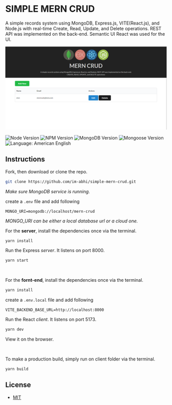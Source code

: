# SIMPLE MERN CRUD

A simple records system using MongoDB, Express.js, VITE(React.js), and Node.js with real-time Create, Read, Update, and Delete operations. REST API was implemented on the back-end. Semantic UI React was used for the UI.

![image](screenshot.png)

![Node Version](https://img.shields.io/badge/node-v16.16.0-yellowgreen.svg)
![NPM Version](https://img.shields.io/badge/npm-v8.11.0-blue.svg)
![MongoDB Version](https://img.shields.io/badge/mongodb-v6-blue.svg)
![Mongoose Version](https://img.shields.io/badge/mongoose-v6.6.3-blue.svg)
![Language: American English](https://img.shields.io/badge/language-american%20english-red.svg)

<!-- Demo: [https://mern-crud.herokuapp.com/](https://mern-crud.herokuapp.com/)

![MERN CRUD Screenshot](screenshot.png)

## Show Some :heart: :wave:
[![GitHub Stars](https://img.shields.io/github/stars/cefjoeii/mern-crud.svg?style=social&label=Star)](https://github.com/cefjoeii/mern-crud)
[![GitHub Forks](https://img.shields.io/github/forks/cefjoeii/mern-crud.svg?style=social&label=Fork)](https://github.com/cefjoeii/mern-crud/fork)
[![GitHub Watchers](https://img.shields.io/github/watchers/cefjoeii/mern-crud.svg?style=social&label=Watch)](https://github.com/cefjoeii/mern-crud)

[![Follow on GitHub](https://img.shields.io/github/followers/cefjoeii.svg?style=social&label=Follow)](https://github.com/cefjoeii)
[![Follow on Facebook](https://img.shields.io/badge/Follow%20%40cefjoeii%20on-Facebook-%233C5A99.svg)](https://facebook.com/cefjoeii)
[![Follow on Instagram](https://img.shields.io/badge/Follow%20%40cefjoeii%20on-Instagram-C13584.svg)](https://instagram.com/cefjoeii)
[![Follow on Twitter](https://img.shields.io/twitter/follow/cefjoeii.svg?style=social)](https://twitter.com/cefjoeii)

-->

## Instructions

Fork, then download or clone the repo.

```bash
git clone https://github.com/im-abhi/simple-mern-crud.git
```

_Make sure MongoDB service is running._

create a <code>.env</code> file and add following

```
MONGO_URI=mongodb://localhost/mern-crud
```

_MONGO_URI can be either a local database url or a cloud one._

For the **server**, install the dependencies once via the terminal.

```bash
yarn install
```

Run the Express _server_. It listens on port 8000.

```bash
yarn start
```

<br />

For the **fornt-end**, install the dependencies once via the terminal.

```bash
yarn install
```

create a <code>.env.local</code> file and add following

```
VITE_BACKEND_BASE_URL=http://localhost:8000
```

Run the React _client_. It listens on port 5173.

```bash
yarn dev
```

View it on the browser.

<br>

To make a production build, simply run on client folder via the terminal.

```bash
yarn build
```

<!-- It re-creates a folder named _public_ on the root directory. This is where the production-ready front-end of the web application resides. -->

<!-- ## Docker

```bash
docker-compose up
``` -->

<!-- ## Contribute

Feel free to help out as I may have other work/life commitments. See [CONTRIBUTING.md](CONTRIBUTING.md).

## To Do

- [x] Create
- [x] Read
- [x] Update
- [x] Delet
- [x] Real-time broadcast using Socket.io
- [x] Deploy in Heroku
- [x] Front-end validation (HTML) -->

## License

- [MIT](LICENSE)
